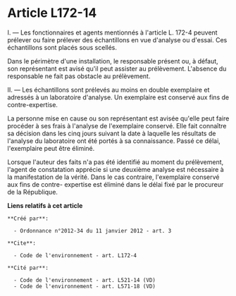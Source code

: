# Article L172-14

I. ― Les fonctionnaires et agents mentionnés à l'article L. 172-4 peuvent prélever ou faire prélever des échantillons en vue
d'analyse ou d'essai. Ces échantillons sont placés sous scellés. 

Dans le périmètre d'une installation, le responsable présent ou, à défaut, son représentant est avisé qu'il peut assister au
prélèvement. L'absence du responsable ne fait pas obstacle au prélèvement. 

II. ― Les échantillons sont prélevés au moins en double exemplaire et adressés à un laboratoire d'analyse. Un exemplaire est
conservé aux fins de contre-expertise. 

La personne mise en cause ou son représentant est avisée qu'elle peut faire procéder à ses frais à l'analyse de l'exemplaire
conservé. Elle fait connaître sa décision dans les cinq jours suivant la date à laquelle les résultats de l'analyse du
laboratoire ont été portés à sa connaissance. Passé ce délai, l'exemplaire peut être éliminé. 

Lorsque l'auteur des faits n'a pas été identifié au moment du prélèvement, l'agent de constatation apprécie si une deuxième
analyse est nécessaire à la manifestation de la vérité. Dans le cas contraire, l'exemplaire conservé aux fins de contre-
expertise est éliminé dans le délai fixé par le procureur de la République.

**Liens relatifs à cet article**

	**Créé par**:

	  - Ordonnance n°2012-34 du 11 janvier 2012 - art. 3

	**Cite**:

	  - Code de l'environnement - art. L172-4

	**Cité par**:

	  - Code de l'environnement - art. L521-14 (VD)
	  - Code de l'environnement - art. L571-18 (VD)
